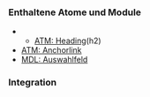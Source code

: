 ### Enthaltene Atome und Module
* * [ATM: Heading](../../atoms/headings/headings.html)(h2)
* [ATM: Anchorlink](../../atoms/anchorlink/anchorlink.html)
* [MDL: Auswahlfeld](../drilldown_select/drilldown_select.html)


### Integration


